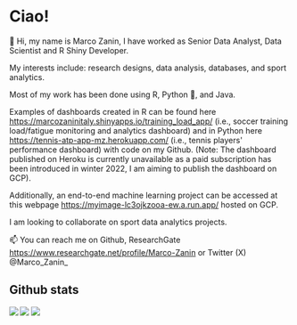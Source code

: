 # Ciao!

👋 Hi, my name is Marco Zanin, I have worked as Senior Data Analyst, Data Scientist and R Shiny Developer.

My interests include: research designs, data analysis, databases, and sport analytics.

Most of my work has been done using R, Python 🐍, and Java.

Examples of dashboards created in R can be found here https://marcozaninitaly.shinyapps.io/training_load_app/ (i.e., soccer training load/fatigue monitoring and analytics dashboard) and 
in Python here https://tennis-atp-app-mz.herokuapp.com/ (i.e., tennis players' performance dashboard) with code on my Github.
(Note: The dashboard published on Heroku is currently unavailable as a paid subscription has been introduced in winter 2022, I am aiming to publish the dashboard on GCP).


Additionally, an end-to-end machine learning project can be accessed at this webpage https://myimage-lc3ojkzooa-ew.a.run.app/ hosted on GCP.


I am looking to collaborate on sport data analytics projects.


📫 You can reach me on Github, ResearchGate https://www.researchgate.net/profile/Marco-Zanin or Twitter (X) @Marco_Zanin_ 


## Github stats
<div>
  <img align="left" src="https://github-readme-stats.vercel.app/api?username=marcozan93&theme=graywhite&show_icons=true&hide_border=true&count_private=true" >
  <img src="https://github-readme-stats.vercel.app/api/top-langs/?username=marcozan93&layout=compact&theme=graywhite&hide_border=true" >
  <img src="https://github-readme-streak-stats.herokuapp.com/?user=marcozan93&theme=graywhite&hide_border=true" >
  
<div/>
